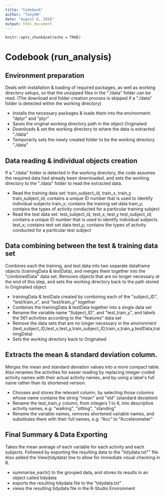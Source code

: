 ```yaml
---
title: "Codebook"
author: "TonyHW"
date: "August 6, 2016"
output: html_document
---
```


```{r setup, include=FALSE}
knitr::opts_chunk$set(echo = TRUE)
```

# Codebook (run_analysis)

## Environment preparation

Deals with installation & loading of required packages, as well as working directory setups, so that the unzipped files in the "./data" folder can be read. (The download and folder creation process is skipped if a "./data" folder is detected within the working directory)

* Installs the necessary packages & loads them into the environment: "dplyr" and "plyr"
* Saves the original working directory path in the object Originalwd
* Downloads & set the working directory to where the data is extracted "./data"
* Temporarily sets the newly created folder to be the working directory "./data"

## Data reading & individual objects creation

If a "./data" folder is detected in the working directory, the code assumes the required data had already been downloaded, and sets the working directory to the "./data" folder to read the extracted data.

* Read the training data set:
    train_subject_id, train_x, train_y
    train_subject_id; contains a unique ID number that is used to identify individual subjects
    train_x; contains the training set data
    train_y; contains the types of activity conducted for a particular training subject
* Read the test data set:
    test_subject_id, test_x, test_y
        test_subject_id; contains a unique ID number that is used to identify individual subjects
    test_x; contains test set data
    test_y; contains the types of activity conducted for a particular test subject

## Data combining between the test & training data set

Combines each the training, and test data into two separate dataframe objects (trainingData & testData), and merges them together into the "combinedData" data set. Removes objects that are no longer necessary at the end of this step, and sets the working directory back to the path stored in Originalwd object

* trainingData & testData created by combining each of the "subject_ID", "test/train_x", and "test/train_y" together
* Combines the trainingData & testData together into a single data set
* Rename the variable name "Subject_ID", and "test_train_y", and labels the 561 activities according to the "features" data set
* Remove the data sets that are no longer necessary in the environment (test_subject_ID,test_x,test_y,train_subject_ID,train_x,train_y,testData,trainingData)
* Sets the working directory back to Originalwd

## Extracts the mean & standard deviation column. 

Merges the mean and standard deviation values into a more compact table. Also renames the activities for easier reading by replacing integer-coded activity names with their actual activity names, and by using a label's full name rather than its shortened version.

* Chooses and stores the relevant column, by selecting those columns whose name contains the string "mean" and "std" (standard deviation)
* Rename the test_train_y column, from integers 1 to 6, into descriptive activity names, e.g: "walking", "sitting", "standing"
* Rename the variable names, removes shortened variable names, and substitutes them with their full names, e.g: "Acc" to "Accelerometer"

## Final Summary & Data Exporting

Takes the mean average of each variable for each activity and each subjects. Followed by exporting the resulting data to the "tidydata.txt"" file. Also added the View(tidydata) line to allow for immediate visual checking in R.

* summarise_each() to the grouped data, and stores its results in an object called tidydata
* exports the resulting tidydata file to the "tidydata.txt"
* views the resulting tidydata file in the R-Studio Environment